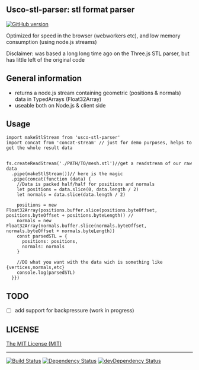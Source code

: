 ## Usco-stl-parser: stl format parser

[![GitHub version](https://badge.fury.io/gh/usco%2Fusco-stl-parser.svg)](https://badge.fury.io/gh/usco%2Fusco-stl-parser)

Optimized for speed in the browser (webworkers etc), and low memory consumption (using node.js streams)

Disclaimer: was based a long long time ago on the Three.js STL parser, but has little left of the original code


## General information

  - returns a node.js stream containing geometric (positions & normals) data in TypedArrays (Float32Array)
  - useable both on Node.js & client side

## Usage


    import makeStlStream from 'usco-stl-parser'
    import concat from 'concat-stream' // just for demo purposes, helps to get the whole result data


    fs.createReadStream('./PATH/TO/mesh.stl')//get a readstream of our raw data
      .pipe(makeStlStream())// here is the magic
      .pipe(concat(function (data) {
        //Data is packed half/half for positions and normals
        let positions = data.slice(0, data.length / 2)
        let normals = data.slice(data.length / 2)

        positions = new Float32Array(positions.buffer.slice(positions.byteOffset, positions.byteOffset + positions.byteLength)) //
        normals = new Float32Array(normals.buffer.slice(normals.byteOffset, normals.byteOffset + normals.byteLength))
        const parsedSTL = {
          positions: positions,
          normals: normals
        }

        //DO what you want with the data wich is something like {vertices,normals,etc}
        console.log(parsedSTL)
      }})


## TODO

  - [ ] add support for backpressure (work in progress)

## LICENSE

[The MIT License (MIT)](https://github.com/usco/usco-stl-parser/blob/master/LICENSE)

- - -

[![Build Status](https://travis-ci.org/usco/usco-stl-parser.svg?branch=master)](https://travis-ci.org/usco/usco-stl-parser)
[![Dependency Status](https://david-dm.org/usco/usco-stl-parser.svg)](https://david-dm.org/usco/usco-stl-parser)
[![devDependency Status](https://david-dm.org/usco/usco-stl-parser/dev-status.svg)](https://david-dm.org/usco/usco-stl-parser#info=devDependencies)

